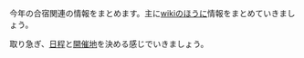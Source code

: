 今年の合宿関連の情報をまとめます。主に[wikiのほうに](https://github.com/TrainingCamp2012/TrainingCamp2012/wiki)情報をまとめていきましょう。

取り急ぎ、[日程](https://github.com/TrainingCamp2012/TrainingCamp2012/wiki/日程)と[開催地](https://github.com/TrainingCamp2012/TrainingCamp2012/wiki/開催地)を決める感じでいきましょう。
